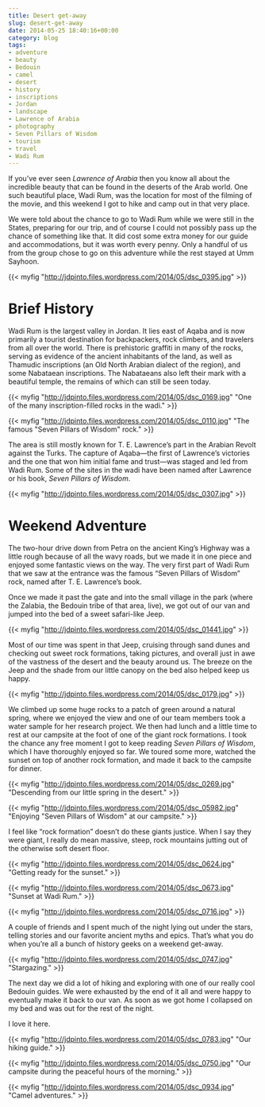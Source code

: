 ```yaml
---
title: Desert get-away
slug: desert-get-away
date: 2014-05-25 18:40:16+00:00
category: blog
tags:
- adventure
- beauty
- Bedouin
- camel
- desert
- history
- inscriptions
- Jordan
- landscape
- Lawrence of Arabia
- photography
- Seven Pillars of Wisdom
- tourism
- travel
- Wadi Rum
---
```


If you’ve ever seen _Lawrence of Arabia_ then you know all about the incredible beauty that can be found in the deserts of the Arab world. One such beautiful place, Wadi Rum, was the location for most of the filming of the movie, and this weekend I got to hike and camp out in that very place.




<!-- more -->




We were told about the chance to go to Wadi Rum while we were still in the States, preparing for our trip, and of course I could not possibly pass up the chance of something like that. It did cost some extra money for our guide and accommodations, but it was worth every penny. Only a handful of us from the group chose to go on this adventure while the rest stayed at Umm Sayhoon.




{{< myfig "http://jdpinto.files.wordpress.com/2014/05/dsc_0395.jpg" >}}




# Brief History




Wadi Rum is the largest valley in Jordan. It lies east of Aqaba and is now primarily a tourist destination for backpackers, rock climbers, and travelers from all over the world. There is prehistoric graffiti in many of the rocks, serving as evidence of the ancient inhabitants of the land, as well as Thamudic inscriptions (an Old North Arabian dialect of the region), and some Nabataean inscriptions. The Nabataeans also left their mark with a beautiful temple, the remains of which can still be seen today.




{{< myfig "http://jdpinto.files.wordpress.com/2014/05/dsc_0169.jpg" "One of the many inscription-filled rocks in the wadi." >}}

{{< myfig "http://jdpinto.files.wordpress.com/2014/05/dsc_0110.jpg" "The famous "Seven Pillars of Wisdom" rock." >}}


The area is still mostly known for T. E. Lawrence’s part in the Arabian Revolt against the Turks. The capture of Aqaba—the first of Lawrence’s victories and the one that won him initial fame and trust—was staged and led from Wadi Rum. Some of the sites in the wadi have been named after Lawrence or his book, _Seven Pillars of Wisdom_.




{{< myfig "http://jdpinto.files.wordpress.com/2014/05/dsc_0307.jpg" >}}




# Weekend Adventure




The two-hour drive down from Petra on the ancient King’s Highway was a little rough because of all the wavy roads, but we made it in one piece and enjoyed some fantastic views on the way. The very first part of Wadi Rum that we saw at the entrance was the famous “Seven Pillars of Wisdom” rock, named after T. E. Lawrence’s book.




Once we made it past the gate and into the small village in the park (where the Zalabia, the Bedouin tribe of that area, live), we got out of our van and jumped into the bed of a sweet safari-like Jeep.




{{< myfig "http://jdpinto.files.wordpress.com/2014/05/dsc_01441.jpg" >}}



Most of our time was spent in that Jeep, cruising through sand dunes and checking out sweet rock formations, taking pictures, and overall just in awe of the vastness of the desert and the beauty around us. The breeze on the Jeep and the shade from our little canopy on the bed also helped keep us happy.




{{< myfig "http://jdpinto.files.wordpress.com/2014/05/dsc_0179.jpg" >}}



We climbed up some huge rocks to a patch of green around a natural spring, where we enjoyed the view and one of our team members took a water sample for her research project. We then had lunch and a little time to rest at our campsite at the foot of one of the giant rock formations. I took the chance any free moment I got to keep reading _Seven Pillars of Wisdom_, which I have thoroughly enjoyed so far. We toured some more, watched the sunset on top of another rock formation, and made it back to the campsite for dinner.




{{< myfig "http://jdpinto.files.wordpress.com/2014/05/dsc_0269.jpg" "Descending from our little spring in the desert." >}}

{{< myfig "http://jdpinto.files.wordpress.com/2014/05/dsc_05982.jpg" "Enjoying "Seven Pillars of Wisdom" at our campsite." >}}


I feel like “rock formation” doesn’t do these giants justice. When I say they were giant, I really do mean massive, steep, rock mountains jutting out of the otherwise soft desert floor.




{{< myfig "http://jdpinto.files.wordpress.com/2014/05/dsc_0624.jpg" "Getting ready for the sunset." >}}

{{< myfig "http://jdpinto.files.wordpress.com/2014/05/dsc_0673.jpg" "Sunset at Wadi Rum." >}}


{{< myfig "http://jdpinto.files.wordpress.com/2014/05/dsc_0716.jpg" >}}



A couple of friends and I spent much of the night lying out under the stars, telling stories and our favorite ancient myths and epics. That’s what you do when you’re all a bunch of history geeks on a weekend get-away.




{{< myfig "http://jdpinto.files.wordpress.com/2014/05/dsc_0747.jpg" "Stargazing." >}}


The next day we did a lot of hiking and exploring with one of our really cool Bedouin guides. We were exhausted by the end of it all and were happy to eventually make it back to our van. As soon as we got home I collapsed on my bed and was out for the rest of the night.




I love it here.




{{< myfig "http://jdpinto.files.wordpress.com/2014/05/dsc_0783.jpg" "Our hiking guide." >}}

{{< myfig "http://jdpinto.files.wordpress.com/2014/05/dsc_0750.jpg" "Our campsite during the peaceful hours of the morning." >}}

{{< myfig "http://jdpinto.files.wordpress.com/2014/05/dsc_0934.jpg" "Camel adventures." >}}
